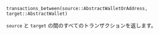 ```
transactions_between(source::AbstractWalletOrAddress, target::AbstractWallet)
```

`source` と `target` の間のすべてのトランザクションを返します。
